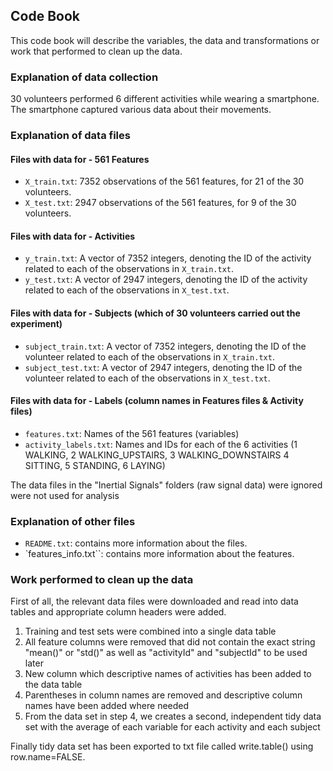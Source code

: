## Code Book

This code book will describe the variables, the data and transformations or work that performed to clean up the data.

### Explanation of data collection

30 volunteers performed 6 different activities while wearing a smartphone. The smartphone captured various data about their movements.

### Explanation of data files

#### Files with data for - 561 Features
* `X_train.txt`: 7352 observations of the 561 features, for 21 of the 30 volunteers.
* `X_test.txt`: 2947 observations of the 561 features, for 9 of the 30 volunteers.

#### Files with data for - Activities
* `y_train.txt`: A vector of 7352 integers, denoting the ID of the activity related to each of the observations in `X_train.txt`.
* `y_test.txt`: A vector of 2947 integers, denoting the ID of the activity related to each of the observations in `X_test.txt`.

#### Files with data for - Subjects (which of 30 volunteers carried out the experiment)
* `subject_train.txt`: A vector of 7352 integers, denoting the ID of the volunteer related to each of the observations in `X_train.txt`.
* `subject_test.txt`: A vector of 2947 integers, denoting the ID of the volunteer related to each of the observations in `X_test.txt`.

#### Files with data for - Labels (column names in Features files & Activity files)
* `features.txt`: Names of the 561 features (variables)
* `activity_labels.txt`: Names and IDs for each of the 6 activities (1 WALKING, 2 WALKING_UPSTAIRS, 3 WALKING_DOWNSTAIRS 4 SITTING, 5 STANDING, 6 LAYING)

The data files in the "Inertial Signals" folders (raw signal data) were ignored were not used for analysis

### Explanation of other files

* `README.txt`: contains more information about the files.
* `features_info.txt``: contains more information about the features.

### Work performed to clean up the data

First of all, the relevant data files were downloaded and read into data tables and appropriate column headers were added.

1. Training and test sets were combined into a single data table
2. All feature columns were removed that did not contain the exact string "mean()" or "std()" as well as "activityId" and "subjectId" to be used later
3. New column which descriptive names of activities has been added to the data table
4. Parentheses in column names are removed and descriptive column names have been added where needed
5. From the data set in step 4, we creates a second, independent tidy data set with the average of each variable for each activity and each subject

Finally tidy data set has been exported to txt file called write.table() using row.name=FALSE.


